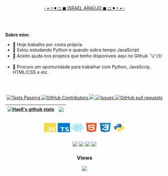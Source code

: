 
<p align="center"><a href="https://haell.github.io"><span>▫ ▪ ◽ ◾ ◻ ◼  ISRAEL ARAÚJO  ◼ ◻ ◾ ◽ ▪ ▫</span></a></p>
<br />
<br />

<p><b>Sobre mim:</b></p>

- 🔭 Hoje trabalho por conta própria
- 🌱 Estou estudando Python e quando sobra tempo JavaScript
- 👯 Aceito ajuda nos projetos que tenho disponiveis aqui no Github ¯\\_(ツ)_/¯
- 📣 Procuro um oportunidade para trabalhar com Python, JavaScrip, HTML/CSS e etc.

<br />
<br />

<div>
<p align="center">
    <a href="https://github.com/haell/github-readme-stats/actions">
      <img alt="Tests Passing" src="https://github.com/anuraghazra/github-readme-stats/workflows/Test/badge.svg" />
    </a>
    <a href="https://github.com/haell/github-readme-stats/graphs/contributors">
      <img alt="GitHub Contributors" src="https://img.shields.io/github/contributors/haell/github-readme-stats" />
    </a>
    <a href="https://codecov.io/gh/haell/github-readme-stats">
      <img src="https://codecov.io/gh/haell/github-readme-stats/branch/master/graph/badge.svg" />
    </a>
    <a href="https://github.com/haell/github-readme-stats/issues">
      <img alt="Issues" src="https://img.shields.io/github/issues/haell/github-readme-stats?color=0088ff" />
    </a>
    <a href="https://github.com/haell/github-readme-stats/pulls">
      <img alt="GitHub pull requests" src="https://img.shields.io/github/issues-pr/haell/github-readme-stats?color=0088ff" />
    </a>
</div>

| <a href="https://github.com/haell/github-readme-stats"><img align="center" src="https://github-readme-stats.vercel.app/api?username=haell&show_icons=true&include_all_commits=true&theme=buefy&hide_border=true" alt="Haell's github stats" /></a> | <a href="https://github.com/haell/github-readme-stats"><img align="center" src="https://github-readme-stats.vercel.app/api/top-langs/?username=haell&layout=compact&theme=buefy&hide_border=true" /></a> |
| ------------- | ------------- |


<div align="center" style="display: inline_block"><br>
  <img align="center" alt="Haell-Js" height="30" width="40" src="https://raw.githubusercontent.com/devicons/devicon/master/icons/javascript/javascript-plain.svg">
  <img align="center" alt="Haell-Ts" height="30" width="40" src="https://raw.githubusercontent.com/devicons/devicon/master/icons/typescript/typescript-plain.svg">
  <img align="center" alt="Haell-React" height="30" width="40" src="https://raw.githubusercontent.com/devicons/devicon/master/icons/react/react-original.svg">
  <img align="center" alt="Haell-HTML" height="30" width="40" src="https://raw.githubusercontent.com/devicons/devicon/master/icons/html5/html5-original.svg">
  <img align="center" alt="Haell-CSS" height="30" width="40" src="https://raw.githubusercontent.com/devicons/devicon/master/icons/css3/css3-original.svg">
  <img align="center" alt="Haell-Python" height="30" width="40" src="https://raw.githubusercontent.com/devicons/devicon/master/icons/python/python-original.svg">
</div>
  
  ##
 
<div align="center"> 
   <a href="https://instagram.com/haellsilva" target="_blank"><img src="https://img.shields.io/badge/-Instagram-%23E4405F?style=for-the-badge&logo=instagram&logoColor=white" target="_blank"></a> 	
 <a href="https://discord.gg/8559" target="_blank"><img src="https://img.shields.io/badge/Discord-7289DA?style=for-the-badge&logo=discord&logoColor=white" target="_blank"></a> 
  <a href = "mailto:israelaraujo.employ@gmail.com"><img src="https://img.shields.io/badge/-Gmail-%23333?style=for-the-badge&logo=gmail&logoColor=white" target="_blank"></a>
  <a href="https://www.linkedin.com/in/haelltec/" target="_blank"><img src="https://img.shields.io/badge/-LinkedIn-%230077B5?style=for-the-badge&logo=linkedin&logoColor=white" target="_blank"></a>   
</div>

<div align="center">
<h3>Views</h3>

![](https://komarev.com/ghpvc/?username=haell&color=8a2be2&style=for-the-badge)
</div>  
